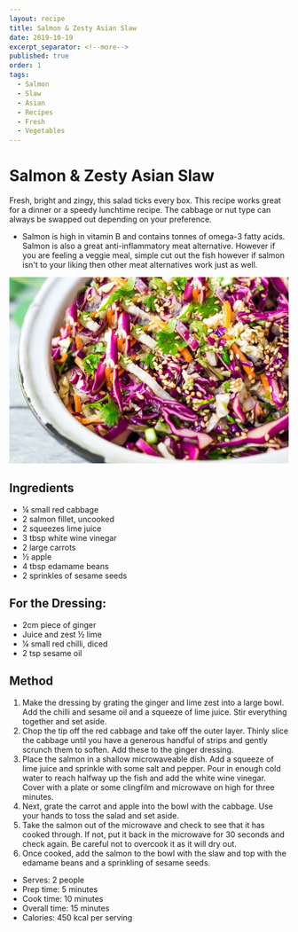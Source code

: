 ```yaml
---
layout: recipe
title: Salmon & Zesty Asian Slaw
date: 2019-10-19
excerpt_separator: <!--more-->
published: true
order: 1
tags:
  - Salmon
  - Slaw
  - Asian
  - Recipes
  - Fresh
  - Vegetables
---
```


# Salmon & Zesty Asian Slaw

Fresh, bright and zingy, this salad ticks every box. This recipe works great for a dinner or a speedy lunchtime recipe. The cabbage or nut type can always be swapped out depending on your preference.

-	Salmon is high in vitamin B and contains tonnes of omega-3 fatty acids. Salmon is also a great anti-inflammatory meat alternative. However if you are feeling a veggie meal, simple cut out the fish however if salmon isn't to your liking then other meat alternatives work just as well.

<!--more-->

[![Salmon & Zesty Asain Slaw](/_uploads/asianslaw.jpg)](/_uploads/asianslaw.jpg)

## Ingredients

- ¼ small red cabbage
- 2 salmon fillet, uncooked
- 2 squeezes lime juice
- 3 tbsp white wine vinegar
- 2 large carrots
- ½ apple
- 4 tbsp edamame beans
- 2 sprinkles of sesame seeds

## For the Dressing:
- 2cm piece of ginger
- Juice and zest ½ lime
- ¼ small red chilli, diced
- 2 tsp sesame oil

## Method

1. Make the dressing by grating the ginger and lime zest into a large bowl. Add the chilli and sesame oil and a squeeze of lime juice. Stir everything together and set aside.
2. Chop the tip off the red cabbage and take off the outer layer. Thinly slice the cabbage until you have a generous handful of strips and gently scrunch them to soften. Add these to the ginger dressing.
3. Place the salmon in a shallow microwaveable dish. Add a squeeze of lime juice and sprinkle with some salt and pepper. Pour in enough cold water to reach halfway up the fish and add the white wine vinegar. Cover with a plate or some clingfilm and microwave on high for three minutes.
4. Next, grate the carrot and apple into the bowl with the cabbage. Use your hands to toss the salad and set aside.
5. Take the salmon out of the microwave and check to see that it has cooked through. If not, put it back in the microwave for 30 seconds and check again. Be careful not to overcook it as it will dry out.
6. Once cooked, add the salmon to the bowl with the slaw and top with the edamame beans and a sprinkling of sesame seeds.

- Serves: 2 people
- Prep time: 5 minutes
- Cook time: 10 minutes
- Overall time: 15 minutes
- Calories: 450 kcal per serving
